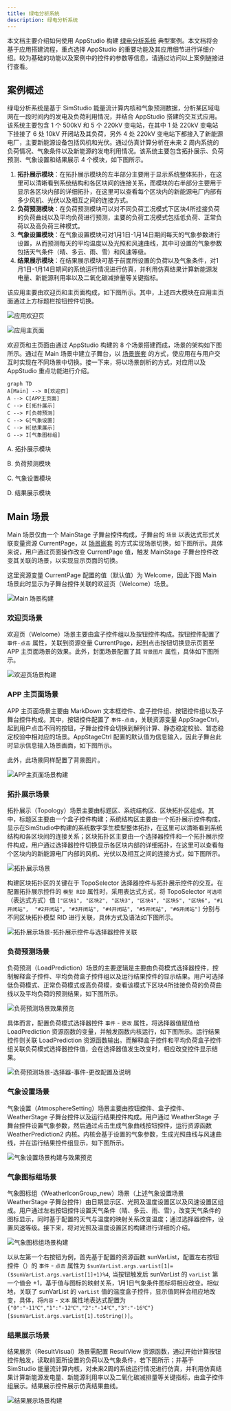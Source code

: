 ```yaml
---
title: 绿电分析系统
description: 绿电分析系统
---
```


本文档主要介绍如何使用 AppStudio 构建 [绿电分析系统](https://cloudpss.net/application/CloudPSSDemo/GreenEnergy#/summary) 典型案例。本文档将会基于应用搭建流程，重点选择 AppStudio 的重要功能及其应用细节进行详细介绍。较为基础的功能以及案例中的控件的参数等信息，请通过访问以上案例链接进行查看。

## 案例概述

绿电分析系统是基于 SimStudio 能量流计算内核和气象预测数据，分析某区域电网在一段时间内的发电及负荷利用情况，并结合 AppStudio 搭建的交互式应用。该系统主要包含 1 个 500kV 和 5 个 220kV 变电站，在其中 1 处 220kV 变电站下挂接了 6 处 10kV 开闭站及其负荷，另外 4 处 220kV 变电站下都接入了新能源电厂，主要新能源设备包括风机和光伏。通过仿真计算分析在未来 2 周内系统的负荷情况、气象条件以及新能源的发电利用情况。该系统主要包含拓扑展示、负荷预测、气象设置和结果展示 4 个模块，如下图所示。

1. **拓扑展示模块**：在拓扑展示模块的左半部分主要用于显示系统整体拓扑，在这里可以清晰看到系统结构和各区块间的连接关系，而模块的右半部分主要用于显示各区块内部的详细拓扑，在这里可以查看每个区块内的新能源电厂内部有多少风机、光伏以及相互之间的连接方式。
1. **负荷预测模块**：在负荷预测模块可以对不同负荷工况模式下区块4所挂接负荷的负荷曲线以及平均负荷进行预测，主要的负荷工况模式包括低负荷、正常负荷以及高负荷三种模式。
1. **气象设置模块**：在气象设置模块可对1月1日-1月14日期间每天的气象参数进行设置，从而预测每天的平均温度以及光照和风速曲线，其中可设置的气象参数包括天气条件（晴、多云、雨、雪）和风速等级。
1. **结果展示模块**：在结果展示模块可基于前面所设置的负荷以及气象条件，对1月1日-1月14日期间的系统运行情况进行仿真，并利用仿真结果计算新能源发电量、新能源利用率以及二氧化碳减排量等关键指标。

该应用主要由欢迎页和主页面构成，如下图所示。其中，上述四大模块在应用主页面通过上方标题栏按钮控件切换。

![应用欢迎页](./00应用欢迎页.png "应用欢迎页")

![应用主页面](./00应用主页面.png "应用主页面")

欢迎页和主页面由通过 AppStudio 构建的 8 个场景搭建而成，场景的架构如下图所示。通过在 Main 场景中建立子舞台，以 [场景嵌套](../../50-app-design/30-layered-scenes/index.md#场景嵌套) 的方式，使应用在与用户交互时实现在不同场景中切换。接一下来，将以场景剖析的方式，对应用以及 AppStudio 重点功能进行介绍。

```mermaid
graph TD
A[Main] --> B[欢迎页]
A --> C[APP主页面]
C --> E[拓扑展示]
C --> F[负荷预测]
C --> G[气象设置]
C --> H[结果展示]
G --> I[气象图标组]
```

A.	拓扑展示模块

B.	负荷预测模块

C.	气象设置模块

D.	结果展示模块



## Main 场景

Main 场景仅由一个 MainStage 子舞台控件构成，子舞台的 `场景` 以表达式形式关联变量资源 CurrentPage，以 [场景嵌套](../../50-app-design/30-layered-scenes/index.md#场景嵌套) 的方式实现场景切换，如下图所示。具体来说，用户通过页面操作改变 CurrentPage 值，触发 MainStage 子舞台控件改变其关联的场景，以实现显示页面的切换。

这里资源变量 CurrentPage 配置的值（默认值）为 Welcome，因此下图 Main 场景此时显示为子舞台控件关联的欢迎页（Welcome）场景。

![Main 场景构建](./01Main场景构建.png "Main 场景构建")


### 欢迎页场景

欢迎页（Welcome）场景主要由盒子控件组以及按钮控件构成。按钮控件配置了 `事件-点击` 属性，关联到资源变量 CurrentPage，起到点击按钮切换显示页面至 APP 主页面场景的效果。此外，封面场景配置了其 `背景图片` 属性，具体如下图所示。

![欢迎页场景构建](./02欢迎页场景构建.png "欢迎页场景构建")


### APP 主页面场景

APP 主页面场景主要由 MarkDown 文本框控件、盒子控件组、按钮控件组以及子舞台控件构成。其中，按钮控件配置了 `事件-点击`，关联资源变量 AppStageCtrl，起到用户点击不同的按钮，子舞台控件会切换到解列计算、静态稳定校验、暂态稳定校验中相对应的场景。AppStageCtrl 配置的默认值为信息输入，因此子舞台此时显示信息输入场景画面，如下图所示。

此外，此场景同样配置了背景图片。

![APP主页面场景构建](./03APP主页面场景构建.png "APP主页面场景构建")


### 拓扑展示场景

拓扑展示（Topology）场景主要由标题区、系统结构区、区块拓扑区组成。其中，标题区主要由一个盒子控件构建；系统结构区主要由一个拓扑展示控件构成，显示在SimStudio中构建的系统数字孪生模型整体拓扑，在这里可以清晰看到系统结构和各区块间的连接关系；区块拓扑区主要由一个选择器控件和一个拓扑展示控件构成，用户通过选择器控件切换显示各区块内部的详细拓扑，在这里可以查看每个区块内的新能源电厂内部的风机、光伏以及相互之间的连接方式，如下图所示。

![拓扑展示场景](./04拓扑展示场景构建.png "拓扑展示场景")

构建区块拓扑区的关键在于 TopoSelector 选择器控件与拓扑展示控件的交互。在配置拓扑展示控件的 `模型 RID` 属性时，采用表达式方式，将 TopoSelector `可选项` （表达式方式）值 `["区块1", "区块2", "区块3", "区块4", "区块5", "区块6", "#1开闭站",  "#2开闭站", "#3开闭站", "#4开闭站", "#5开闭站", "#6开闭站"]` 分别与不同区块拓扑模型 RID 进行关联，具体方式及语法如下图所示。

![拓扑展示场景-拓扑展示控件与选择器控件关联](04拓扑展示场景-拓扑展示控件与选择器控件关联.png)


### 负荷预测场景

负荷预测（LoadPrediction）场景的主要逻辑是主要由负荷模式选择器控件，控制解释盒子控件、平均负荷盒子控件组以及运行结果控件的显示结果。用户可选择低负荷模式、正常负荷模式或高负荷模，查看该模式下区块4所挂接负荷的负荷曲线以及平均负荷的预测结果，如下图所示。

![负荷预测场景效果预览](./05负荷预测场景效果预览.png "05负荷预测场景效果预览")

具体而言，配置负荷模式选择器控件 `事件` - `更改` 属性，将选择器值赋值给 LoadPrediction 资源函数的变量，并触发函数内核运行，如下图所示。运行结果控件则关联 LoadPrediction 资源函数输出。而解释盒子控件和平均负荷盒子控件组关联负荷模式选择器控件值，会在选择器值发生改变时，相应改变控件显示结果。

![负荷预测场景-选择器-事件-更改配置及说明](05负荷预测场景-选择器-事件-更改配置.png)

### 气象设置场景

气象设置（AtmosphereSetting）场景主要由按钮控件、盒子控件、WeatherStage 子舞台控件以及运行结果控件构成。用户通过 WeatherStage 子舞台控件设置气象参数，然后通过点击生成气象曲线按钮控件，运行资源函数 WeatherPrediction2 内核。内核会基于设置的气象参数，生成光照曲线与风速曲线，并在运行结果控件组显示，如下图所示。

![气象设置场景构建与效果预览](06气象设置场景构建与效果预览.png)

### 气象图标组场景

气象图标组（WeatherlconGroup_new）场景（上述气象设置场景 WeatherStage 子舞台控件）由日期显示区、光照及温度设置区以及风速设置区组成。用户通过左右按钮控件设置天气条件（晴、多云、雨、雪），改变天气条件的图标显示，同时基于配置的天气与温度的映射关系改变温度；通过选择器控件，设置风速等级。接下来，将对光照及温度设置区的构建进行详细的介绍。

![气象图标组场景构建](./07气象图标组场景构建.png)

以从左第一个右按钮为例，首先基于配置的资源函数 sunVarList，配置左右按钮控件（）的 `事件` - `点击` 属性为 `$sunVarList.args.varList[1]=($sunVarList.args.varList[1]+1)%4`, 当按钮触发后 sunVarList 的 `varList` 第一个值会 +1，基于值与图标的映射关系，1月1日气象条件图标将相应改变。相似地，关联了 sunVarList 的 `varList` 值的温度盒子控件，显示值同样会相应地改变，具体，将`内容` - `文本` 属性地表达式配置为 `{"0":"-11℃","1":"-12℃","2":"-14℃","3":"-16℃"}[$sunVarList.args.varList[1].toString()]`。


### 结果展示场景

结果展示（ResultVisual）场景需配置 ResultView 资源函数，通过开始计算按钮控件触发，读取前面所设置的负荷以及气象条件，若下图所示；并基于 SimStudio 能量流计算内核，对未来2周的系统运行情况进行仿真，并利用仿真结果计算新能源发电量、新能源利用率以及二氧化碳减排量等关键指标，由盒子控件组展示。结果展示控件展示仿真结果曲线。

![结果展示场景构建](08结果展示场景构建.png)
